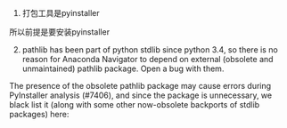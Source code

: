 
1. 打包工具是pyinstaller

所以前提是要安装pyinstaller

2. pathlib has been part of python stdlib since python 3.4, so there is no reason for Anaconda Navigator to depend on external (obsolete and unmaintained) pathlib package. Open a bug with them.

The presence of the obsolete pathlib package may cause errors during PyInstaller analysis (#7406), and since the package is unnecessary, we black list it (along with some other now-obsolete backports of stdlib packages) here: